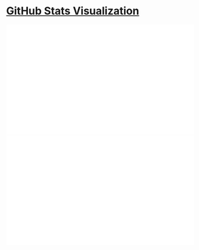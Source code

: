# [GitHub Stats Visualization](https://github.com/jstrieb/github-stats)

<a href="https://github.com/jstrieb/github-stats">
<img src="https://github.com/Dineshkumar189/Dineshkumar189/blob/master/generated/overview.svg#gh-dark-mode-only"/>
<img src="https://github.com/Dineshkumar189/Dineshkumar189/blob/master/generated/languages.svg#gh-dark-mode-only"/>
</a>

